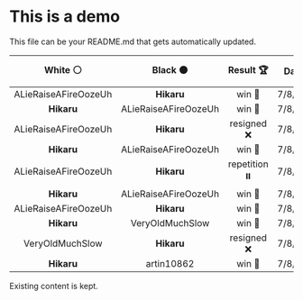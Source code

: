 # This is a demo

This file can be your README.md that gets automatically updated.

<!--START_SECTION:chessStats-->
<!-- Automatically generated with https://github.com/Balastrong/chess-stats-action -->

| White ⚪ | Black ⚫ | Result 🏆 | Date 📅 | Position 🗺️ |
|:---:|:---:|:---:|:---:|:---:|
| ALieRaiseAFireOozeUh | **Hikaru** | win 🥇 | 7/8/2024 | <a href="http://www.ee.unb.ca/cgi-bin/tervo/fen.pl?select=8/7p/p4kn1/8/1pP3Q1/4PK2/7P/1q6 w - -">Link</a> |
| **Hikaru** | ALieRaiseAFireOozeUh | win 🥇 | 7/8/2024 | <a href="http://www.ee.unb.ca/cgi-bin/tervo/fen.pl?select=8/1k6/8/PK6/8/8/8/B7 b - -">Link</a> |
| ALieRaiseAFireOozeUh | **Hikaru** | resigned ❌ | 7/8/2024 | <a href="http://www.ee.unb.ca/cgi-bin/tervo/fen.pl?select=2bk4/5Bp1/1p1r1pP1/pP1p1P1P/P2P1K2/8/8/2R5 b - -">Link</a> |
| **Hikaru** | ALieRaiseAFireOozeUh | win 🥇 | 7/8/2024 | <a href="http://www.ee.unb.ca/cgi-bin/tervo/fen.pl?select=8/8/8/8/4P3/3PK3/5Q2/1N3k2 b - -">Link</a> |
| ALieRaiseAFireOozeUh | **Hikaru** | repetition ⏸️ | 7/8/2024 | <a href="http://www.ee.unb.ca/cgi-bin/tervo/fen.pl?select=8/1Q2ppk1/3p2p1/P1pP4/6qP/2P5/5P1P/5K2 b - -">Link</a> |
| **Hikaru** | ALieRaiseAFireOozeUh | win 🥇 | 7/8/2024 | <a href="http://www.ee.unb.ca/cgi-bin/tervo/fen.pl?select=1b6/1p4pk/1P6/2P4p/4Pp1P/6P1/5BK1/8 b - -">Link</a> |
| ALieRaiseAFireOozeUh | **Hikaru** | win 🥇 | 7/8/2024 | <a href="http://www.ee.unb.ca/cgi-bin/tervo/fen.pl?select=2r3k1/p4ppp/1p4b1/n3N1R1/8/P4QPP/q4P1K/8 w - -">Link</a> |
| **Hikaru** | VeryOldMuchSlow | win 🥇 | 7/8/2024 | <a href="http://www.ee.unb.ca/cgi-bin/tervo/fen.pl?select=8/8/8/8/5R2/1K6/4k3/8 b - -">Link</a> |
| VeryOldMuchSlow | **Hikaru** | resigned ❌ | 7/8/2024 | <a href="http://www.ee.unb.ca/cgi-bin/tervo/fen.pl?select=8/8/5k2/3KpP2/4P1PP/2b3B1/8/8 b - -">Link</a> |
| **Hikaru** | artin10862 | win 🥇 | 7/8/2024 | <a href="http://www.ee.unb.ca/cgi-bin/tervo/fen.pl?select=r1bn1rk1/ppp1p2R/6P1/4bpPQ/3Nq3/2P1B3/P4P2/RN2K3 b Q -">Link</a> |

<!--END_SECTION:chessStats-->

Existing content is kept.
